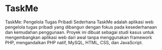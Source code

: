 # TaskMe
TaskMe: Pengelola Tugas Pribadi Sederhana TaskMe adalah aplikasi web pengelola tugas pribadi yang dibangun dengan fokus pada kesederhanaan dan kemudahan penggunaan. Proyek ini dibuat sebagai studi kasus untuk mengembangkan aplikasi web dari awal tanpa menggunakan framework PHP, mengandalkan PHP natif, MySQL, HTML, CSS, dan JavaScript.
